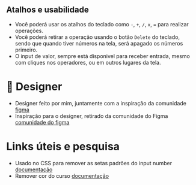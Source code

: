 ## Atalhos e usabilidade

- Você poderá usar os atalhos do teclado como `-`, `+`, `/`, `x`, `=` para realizar operações.
- Você poderá retirar a operação usando o botão `Delete` do teclado, sendo que quando tiver números na tela, será apagado os números primeiro.
- O input de valor, sempre está disponivel para receber entrada, mesmo com cliques nos operadores, ou em outros lugares da tela.

# 🎨 Designer

- Designer feito por mim, juntamente com a inspiração da comunidade [figma](https://www.figma.com/file/Id1kdP4U4uJAHWEYoofMgC/basic-calculator?type=design&node-id=0%3A1&mode=design&t=Ud6GdLhxHfbaIdes-1)
- Inspiração para o designer, retirado da comunidade do Figma [comunidade do figma](https://www.figma.com/community/file/1041082497681424521/responsive-calculator-app)

# Links úteis e pesquisa

- Usado no CSS para remover as setas padrões do input number [documentação](https://www.w3schools.com/howto/howto_css_hide_arrow_number.asp)
- Remover cor do curso [documentação](https://developer.mozilla.org/en-US/docs/Web/CSS/caret-color)

